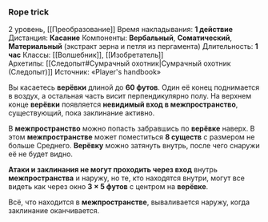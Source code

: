 ### Rope trick

2 уровень, [[Преобразование]]
Время накладывания: **1 действие**
Дистанция: **Касание**
Компоненты: **Вербальный**, **Соматический**, **Материальный** (экстракт зерна и петля из пергамента)
Длительность: **1 час**
Классы: [[Волшебник]], [[Изобретатель]]
Архетипы: [[Следопыт#Сумрачный охотник|Сумрачный охотник (Следопыт)]]
Источник: «Player's handbook»

Вы касаетесь **верёвки** длиной до **60 футов**. Один её конец поднимается в воздух, а остальная часть висит перпендикулярно полу. На верхнем конце **верёвки** появляется **невидимый вход в межпространство**, существующий, пока заклинание активно.

В **межпространство** можно попасть забравшись по **верёвке** наверх. В этом **межпространстве** может поместиться **8 существ** с размером не больше Среднего. **Верёвку** можно затянуть внутрь, после чего снаружи её не будет видно.

**Атаки и заклинания не могут проходить через вход** внутрь **межпространства** и наружу, но те, кто находятся внутри, могут все видеть как через окно **3 × 5 футов** с центром на **верёвке**.

Всё, что находится в **межпространстве**, вываливается наружу, когда заклинание оканчивается.